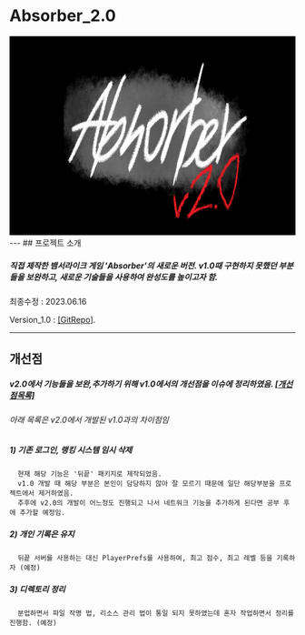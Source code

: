 # Absorber_2.0
<img src="./title.png"  width="700" height="350"/> 
---
## 프로젝트 소개

   ##### 직접 제작한 뱀서라이크 게임 'Absorber'의 새로운 버전. v1.0때 구현하지 못했던 부분들을 보완하고, 새로운 기술들을 사용하여 완성도를 높이고자 함.
   
   최종수정 : 2023.06.16
   
   Version_1.0 : [[GitRepo]](https://github.com/gotkagovkfl/Absorber_1.0).

---
## 개선점 
   ##### v2.0에서 기능들을 보완,추가하기 위해 v1.0에서의 개선점을 이슈에 정리하였음.  [[개선점목록]](https://github.com/gotkagovkfl/Absorber_2.0/issues)
   ###### 아래 목록은 v2.0에서 개발된 v1.0과의 차이점임

   ##### 1) 기존 로그인, 랭킹 시스템 임시 삭제
      현재 해당 기능은 '뒤끝' 패키지로 제작되었음. 
      v1.0 개발 때 해당 부분은 본인이 담당하지 않아 잘 모르기 때문에 일단 해당부분을 프로젝트에서 제거하였음.
      추후에 v2.0의 개발이 어느정도 진행되고 나서 네트워크 기능을 추가하게 된다면 공부 후에 추가할 예정임.
      
   ##### 2) 개인 기록은 유지
      뒤끝 서버를 사용하는 대신 PlayerPrefs를 사용하여, 최고 점수, 최고 레벨 등을 기록하자 (예정)

   ##### 3) 디렉토리 정리
      분업하면서 파일 작명 법, 리소스 관리 법이 통일 되지 못하였는데 혼자 작업하면서 정리를 진행함. (예정)
